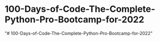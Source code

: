 # 100-Days-of-Code-The-Complete-Python-Pro-Bootcamp-for-2022
"# 100-Days-of-Code-The-Complete-Python-Pro-Bootcamp-for-2022" 
